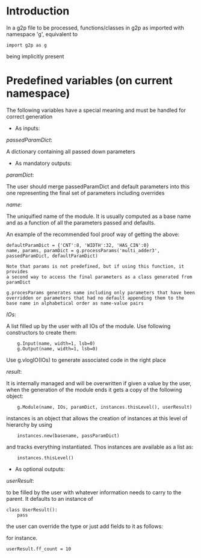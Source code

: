 
# Introduction

In a g2p file to be processed, functions/classes in g2p as imported with namespace 'g', equivalent to

    import g2p as g

being implicitly present


# Predefined variables (on current namespace)

The following variables have a special meaning and must be handled for
correct generation

- As inputs:

*passedParamDict*: 

A dictionary containing all passed down parameters


- As mandatory outputs:

*paramDict*: 

The user should merge passedParamDict and default parameters
into this one representing the final set of parameters including
overrides

*name*: 

The uniquified name of the module. It is usually computed as a base name
and as a function of all the parameters passed and defaults.

An example of the recommended fool proof way of getting the above:

    defaultParamDict = {'CNT':8, 'WIDTH':32, 'HAS_CIN':0}
    name, params, paramDict = g.processParams('multi_adder3', passedParamDict, defaultParamDict)

    Note that params is not predefined, but if using this function, it provides
    a second way to access the final parameters as a class generated from paramDict

    g.procesParams generates name including only parameters that have been
    overridden or parameters that had no default appending them to the 
    base name in alphabetical order as name-value pairs


*IOs*: 

A list filled up by the user with all IOs of the module. Use following
constructors to create them:

        g.Input(name, width=1, lsb=0)
        g.Output(name, width=1, lsb=0)

Use g.vlogIO(IOs) to generate associated code in the right place


*result*: 

It is internally managed and will be overwritten if given a value by the
user, when the generation of the module ends it gets a copy of the 
following object:

        g.Module(name, IOs, paramDict, instances.thisLevel(), userResult)

instances is an object that allows the creation of instances at 
this level of hierarchy by using
    
        instances.new(basename, passParamDict)
    
and tracks everything instantiated. Thos instances are available as a list
as:

        instances.thisLevel()

- As optional outputs:

*userResult*: 

to be filled by the user with whatever information needs
to carry to the parent. It defaults to an instance of

    class UserResult():
        pass

the user can override the type or just add fields to it as follows:

for instance. 

    userResult.ff_count = 10


